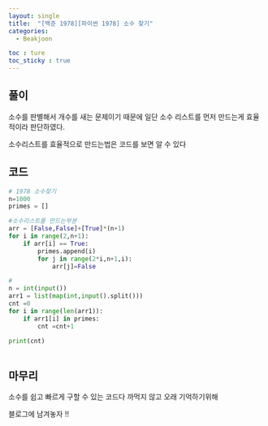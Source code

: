 ```yaml
---
layout: single
title:  "[백준 1978][파이썬 1978] 소수 찾기"
categories:
  - Beakjoon

toc : ture
toc_sticky : true
---
```

<!-- 위는 머릿말임 아래부터 포스트 본문 -->



## 풀이

소수를 판별해서 개수를 새는 문제이기 때문에 일단 소수 리스트를 먼저 만드는게 효율적이라 판단하였다.

소수리스트를 효율적으로 만드는법은 코드를 보면 알 수 있다

## 코드 

```python
# 1978 소수찾기
n=1000
primes = []

#소수리스트를 만드는부분
arr = [False,False]+[True]*(n+1)
for i in range(2,n+1):
    if arr[i] == True:
        primes.append(i)
        for j in range(2*i,n+1,i):
            arr[j]=False

#
n = int(input())
arr1 = list(map(int,input().split()))
cnt =0
for i in range(len(arr1)):
    if arr1[i] in primes:
        cnt =cnt+1

print(cnt)
    
```



## 마무리

소수를 쉽고 빠르게 구할 수 있는 코드다 까먹지 않고 오래 기억하기위해

블로그에 남겨놓자 !!
